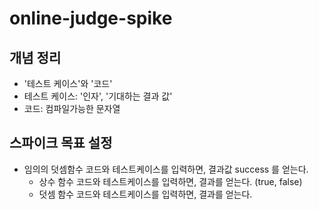 # online-judge-spike

## 개념 정리
- '테스트 케이스'와 '코드'
- 테스트 케이스: '인자',  '기대하는 결과 값'
- 코드: 컴파일가능한 문자열

## 스파이크 목표 설정

- 임의의 덧셈함수 코드와 테스트케이스를 입력하면, 결과값 success 를 얻는다.
  - 상수 함수 코드와 테스트케이스를 입력하면, 결과를 얻는다. (true, false)
  - 덧셈 함수 코드와 테스트케이스를 입력하면, 결과를 얻는다.
